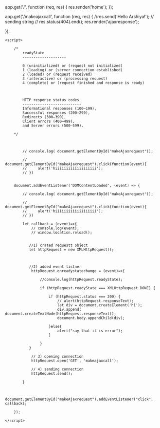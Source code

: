 
app.get('/', function (req, res) {
    res.render('home');
});

app.get('/makeajaxcall', function (req, res) {
    //res.send('Hello Arshiya!');  // sending string
    // res.status(404).end();
    res.render('ajaxresponse');


});


    <script>

        /*
            readyState  
            --------------------

            0 (uninitialized) or (request not initialized)
            1 (loading) or (server connection established)
            2 (loaded) or (request received)
            3 (interactive) or (processing request)
            4 (complete) or (request finished and response is ready)



            HTTP response status codes 
            ---------------------------
            Informational responses (100–199),
            Successful responses (200–299),
            Redirects (300–399),
            Client errors (400–499),
            and Server errors (500–599).

        */



            // console.log( document.getElementById("makeAjaxrequest"));

            // document.getElementById("makeAjaxrequest").click(function(event){
            //     alert('hiiiiiiiiiiiiiiiiiii');
            // })

            
        document.addEventListener('DOMContentLoaded', (event) => {

            // console.log( document.getElementById("makeAjaxrequest"));

            // document.getElementById("makeAjaxrequest").click(function(event){
            //     alert('hiiiiiiiiiiiiiiiiiii');
            // })

            let callback = (event)=>{
                // console.log(event);
                // window.location.reload();


               //1) crated requestt object 
               let httpRequest = new XMLHttpRequest();



               //2) added event listner
                httpRequest.onreadystatechange = (event)=>{

                    //console.log(httpRequest.readyState);

                    if (httpRequest.readyState === XMLHttpRequest.DONE) {

                        if (httpRequest.status === 200) {
                            // alert(httpRequest.responseText);
                            let div = document.createElement('h1');
                            div.append( document.createTextNode(httpRequest.responseText));
                            document.body.appendChild(div);      

                        }else{
                            alert("say that it is error");
                        }
                       
                    }
               }

                // 3) opening connection
                httpRequest.open('GET', 'makeajaxcall');
         
                // 4) sending connection
                httpRequest.send();
            
            }

            
            document.getElementById("makeAjaxrequest").addEventListener("click", callback);

        });

    </script>
    